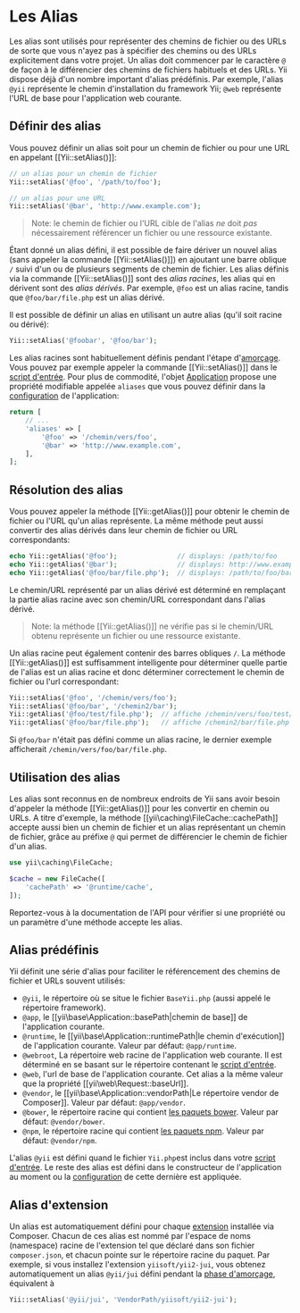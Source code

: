 Les Alias
=========
Les alias sont utilisés pour représenter des chemins de fichier ou des URLs de sorte que vous n'ayez pas à spécifier des chemins ou des URLs explicitement dans votre projet. Un alias doit commencer par le caractère `@` de façon à le différencier des chemins de fichiers habituels et des URLs. Yii dispose déjà d'un nombre important d'alias prédéfinis. Par exemple, l'alias `@yii` représente le chemin d'installation du framework Yii; `@web` représente l'URL de base pour l'application web courante. 



Définir des alias <span id="defining-aliases"></span>
-----------------

Vous pouvez définir un alias soit pour un chemin de fichier ou pour une URL en appelant [[Yii::setAlias()]]:

```php
// un alias pour un chemin de fichier
Yii::setAlias('@foo', '/path/to/foo');

// un alias pour une URL
Yii::setAlias('@bar', 'http://www.example.com');
```
> Note: le chemin de fichier ou l'URL cible de l'alias *ne* doit *pas* nécessairement référencer un fichier ou une ressource existante.

Étant donné un alias défini, il est possible de faire dériver un nouvel alias (sans appeler la commande [[Yii::setAlias()]]) en ajoutant une barre oblique `/` suivi d'un ou de plusieurs segments de chemin de fichier. Les alias définis via la commande [[Yii::setAlias()]] sont des *alias racines*, les alias qui en dérivent sont des *alias dérivés*. Par exemple, `@foo` est un alias racine, tandis que `@foo/bar/file.php` est un alias dérivé.

Il est possible de définir un alias en utilisant un autre alias (qu'il soit racine ou dérivé): 

```php
Yii::setAlias('@foobar', '@foo/bar');
```

Les alias racines sont habituellement définis pendant l'étape d'[amorçage](runtime-bootstrapping.md). Vous pouvez par exemple appeler la commande [[Yii::setAlias()]] dans le [script d'entrée](structure-entry-scripts.md). Pour plus de commodité, l'objet [Application](structure-applications.md) propose une propriété modifiable appelée `aliases` que vous pouvez définir dans la [configuration](concept-configurations.md) de l'application:

```php
return [
    // ...
    'aliases' => [
        '@foo' => '/chemin/vers/foo',
        '@bar' => 'http://www.example.com',
    ],
];
```

Résolution des alias <span id="resolving-aliases"></span>
--------------------

Vous pouvez appeler la méthode [[Yii::getAlias()]] pour obtenir le chemin de fichier ou l'URL qu'un alias représente. La même méthode peut aussi convertir des alias dérivés dans leur chemin de fichier ou URL correspondants: 

```php
echo Yii::getAlias('@foo');               // displays: /path/to/foo
echo Yii::getAlias('@bar');               // displays: http://www.example.com
echo Yii::getAlias('@foo/bar/file.php');  // displays: /path/to/foo/bar/file.php
```

Le chemin/URL représenté par un alias dérivé est déterminé en remplaçant la partie alias racine avec son chemin/URL correspondant dans l'alias dérivé.
> Note: la méthode [[Yii::getAlias()]] ne vérifie pas si le chemin/URL obtenu représente un fichier ou une ressource existante.

Un alias racine peut également contenir des barres obliques `/`. La méthode [[Yii::getAlias()]] est suffisamment intelligente pour déterminer quelle partie de l'alias est un alias racine et donc déterminer correctement le chemin de fichier ou l'url correspondant:

```php
Yii::setAlias('@foo', '/chemin/vers/foo');
Yii::setAlias('@foo/bar', '/chemin2/bar');
Yii::getAlias('@foo/test/file.php');  // affiche /chemin/vers/foo/test/file.php
Yii::getAlias('@foo/bar/file.php');   // affiche /chemin2/bar/file.php
```

Si `@foo/bar` n'était pas défini comme un alias racine, le dernier exemple afficherait  `/chemin/vers/foo/bar/file.php`.


Utilisation des  alias <span id="using-aliases"></span>
----------------------

Les alias sont reconnus en de nombreux endroits de Yii sans avoir besoin d'appeler la méthode [[Yii::getAlias()]] pour les convertir en chemin ou URLs. A titre d'exemple, la méthode [[yii\caching\FileCache::cachePath]] accepte aussi bien un chemin de fichier et un alias représentant un chemin de fichier, grâce au préfixe `@` qui permet de différencier le chemin de fichier d'un alias. 

```php
use yii\caching\FileCache;

$cache = new FileCache([
    'cachePath' => '@runtime/cache',
]);
```
Reportez-vous à la documentation de l'API pour vérifier si une propriété ou un paramètre d'une méthode accepte les alias.


Alias prédéfinis <span id="predefined-aliases"></span>
----------------
Yii définit une série d'alias pour faciliter le référencement des chemins de fichier et URLs souvent utilisés: 

- `@yii`, le répertoire où se situe le fichier `BaseYii.php` (aussi appelé le répertoire framework).
- `@app`, le [[yii\base\Application::basePath|chemin de base]] de l'application courante.
- `@runtime`, le [[yii\base\Application::runtimePath|le chemin d'exécution]] de l'application courante. Valeur par défaut: `@app/runtime`.
- `@webroot`, La répertoire web racine de l'application web courante.  Il est déterminé en se basant sur le répertoire contenant le [script d'entrée](structure-entry-scripts.md).
- `@web`, l'url de base de l'application courante. Cet alias a la même valeur que la propriété [[yii\web\Request::baseUrl]].
- `@vendor`, le [[yii\base\Application::vendorPath|Le répertoire vendor de Composer]]. Valeur par défaut: `@app/vendor`.
- `@bower`, le répertoire racine qui contient [les paquets bower](http://bower.io/). Valeur par  défaut: `@vendor/bower`.
- `@npm`, le répertoire racine qui contient [les paquets npm](https://www.npmjs.org/). Valeur par défaut: `@vendor/npm`.

L'alias `@yii` est défini quand le fichier `Yii.php`est inclus dans votre [script d'entrée](structure-entry-scripts.md). Le reste des alias est défini dans le constructeur de l'application au moment ou la [configuration](concept-configurations.md) de cette dernière est appliquée.

Alias d'extension <span id="extension-aliases"></span>
-----------------

Un alias est automatiquement défini pour chaque [extension](structure-extensions.md) installée via Composer.
Chacun de ces alias est nommé par l'espace de noms (namespace) racine de l'extension tel que déclaré dans son fichier `composer.json`, et chacun pointe sur le répertoire racine du paquet. Par exemple, si vous installez l'extension `yiisoft/yii2-jui`, vous obtenez automatiquement un alias `@yii/jui` défini pendant la [phase d'amorçage](runtime-bootstrapping.md), équivalent à 

```php
Yii::setAlias('@yii/jui', 'VendorPath/yiisoft/yii2-jui');
```
